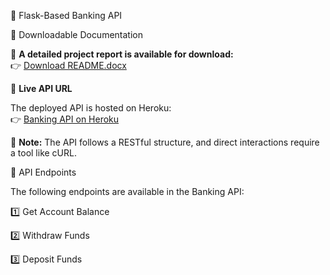 📌 Flask-Based Banking API

📄 Downloadable Documentation

📄 **A detailed project report is available for download:**  
👉 [Download README.docx](https://github.com/robertifraimov97/atm_server/raw/main/README.docx)

🚀 **Live API URL**

The deployed API is hosted on Heroku:  
👉 [Banking API on Heroku](https://secure-savannah-57890-9c2b88f4bf0c.herokuapp.com/)

📌 **Note:** The API follows a RESTful structure, and direct interactions require a tool like cURL.


📌 API Endpoints

The following endpoints are available in the Banking API:

1️⃣ Get Account Balance

2️⃣ Withdraw Funds

3️⃣ Deposit Funds  
